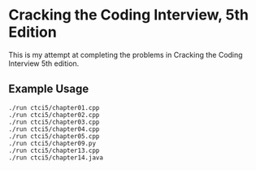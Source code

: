 # Cracking the Coding Interview, 5th Edition

This is my attempt at completing the problems in Cracking the Coding Interview 5th edition.

## Example Usage

```
./run ctci5/chapter01.cpp
./run ctci5/chapter02.cpp
./run ctci5/chapter03.cpp
./run ctci5/chapter04.cpp
./run ctci5/chapter05.cpp
./run ctci5/chapter09.py
./run ctci5/chapter13.cpp
./run ctci5/chapter14.java
```